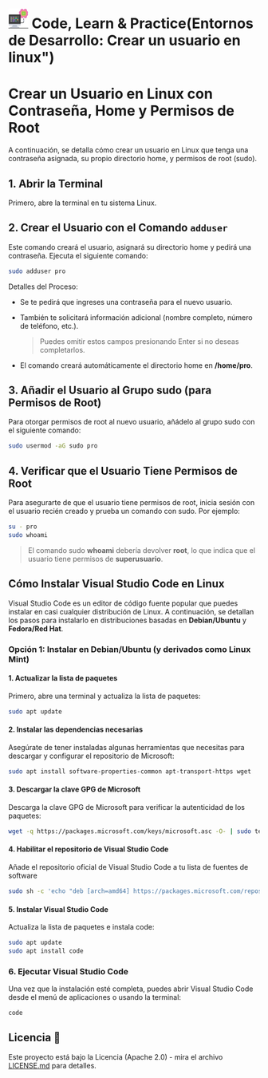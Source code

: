 # <img src=../../../../../images/computer.png width="40"> Code, Learn & Practice(Entornos de Desarrollo: Crear un usuario en linux")

# Crear un Usuario en Linux con Contraseña, Home y Permisos de Root

A continuación, se detalla cómo crear un usuario en Linux que tenga una contraseña asignada, su propio directorio home, y permisos de root (sudo).

## 1. Abrir la Terminal

Primero, abre la terminal en tu sistema Linux.

## 2. Crear el Usuario con el Comando `adduser`

Este comando creará el usuario, asignará su directorio home y pedirá una contraseña. Ejecuta el siguiente comando:

```bash
sudo adduser pro
```

Detalles del Proceso:

- Se te pedirá que ingreses una contraseña para el nuevo usuario.

- También te solicitará información adicional (nombre completo, número de teléfono, etc.).
   > Puedes omitir estos campos presionando Enter si no deseas completarlos.

- El comando creará automáticamente el directorio home en __/home/pro__.

## 3. Añadir el Usuario al Grupo sudo (para Permisos de Root)

Para otorgar permisos de root al nuevo usuario, añádelo al grupo sudo con el siguiente comando:

```bash
sudo usermod -aG sudo pro
```

## 4. Verificar que el Usuario Tiene Permisos de Root

Para asegurarte de que el usuario tiene permisos de root, inicia sesión con el usuario recién creado y prueba un comando con sudo. Por ejemplo:

```bash
su - pro
sudo whoami
```

> El comando sudo __whoami__ debería devolver __root__, lo que indica que el usuario tiene permisos de __superusuario__.

## Cómo Instalar Visual Studio Code en Linux

Visual Studio Code es un editor de código fuente popular que puedes instalar en casi cualquier distribución de Linux. A continuación, se detallan los pasos para instalarlo en distribuciones basadas en **Debian/Ubuntu** y **Fedora/Red Hat**.

### Opción 1: Instalar en Debian/Ubuntu (y derivados como Linux Mint)

#### 1. Actualizar la lista de paquetes

Primero, abre una terminal y actualiza la lista de paquetes:

```bash
sudo apt update
```

#### 2. Instalar las dependencias necesarias

Asegúrate de tener instaladas algunas herramientas que necesitas para descargar y configurar el repositorio de Microsoft:

```bash
sudo apt install software-properties-common apt-transport-https wget
```

#### 3. Descargar la clave GPG de Microsoft

Descarga la clave GPG de Microsoft para verificar la autenticidad de los paquetes:

```bash
wget -q https://packages.microsoft.com/keys/microsoft.asc -O- | sudo tee /etc/apt/trusted.gpg.d/microsoft.asc
```

#### 4. Habilitar el repositorio de Visual Studio Code

Añade el repositorio oficial de Visual Studio Code a tu lista de fuentes de software

```bash
sudo sh -c 'echo "deb [arch=amd64] https://packages.microsoft.com/repos/vscode stable main" > /etc/apt/sources.list.d/vscode.list'
```

#### 5. Instalar Visual Studio Code

Actualiza la lista de paquetes e instala code:

```bash
sudo apt update
sudo apt install code
```

### 6. Ejecutar Visual Studio Code

Una vez que la instalación esté completa, puedes abrir Visual Studio Code desde el menú de aplicaciones o usando la terminal:

```bash
code
```

## Licencia 📄

Este proyecto está bajo la Licencia (Apache 2.0) - mira el archivo [LICENSE.md]([../../../LICENSE.md](https://github.com/jpexposito/code-learn-practice/blob/main/LICENSE)) para detalles.
